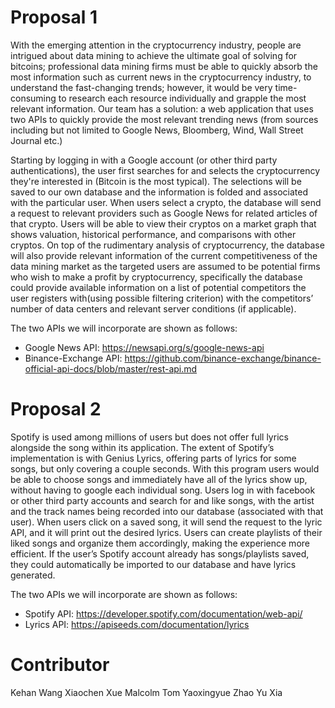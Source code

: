 # Proposal 1
With the emerging attention in the cryptocurrency industry, people are intrigued about data mining to achieve the ultimate goal of solving for bitcoins; professional data mining firms must be able to quickly absorb the most information such as current news in the cryptocurrency industry, to understand the fast-changing trends; however, it would be very time-consuming to research each resource individually and grapple the most relevant information. Our team has a solution: a web application that uses two APIs to quickly provide the most relevant trending news (from sources including but not limited to Google News, Bloomberg, Wind, Wall Street Journal etc.) 

Starting by logging in with a Google account (or other third party authentications), the user first searches for and selects the cryptocurrency they're interested in (Bitcoin is the most typical). The selections will be saved to our own database and the information is folded and associated with the particular user. When users select a crypto, the database will send a request to relevant providers such as Google News for related articles of that crypto. Users will be able to view their cryptos on a market graph that shows valuation, historical performance, and comparisons with other cryptos. On top of the rudimentary analysis of cryptocurrency, the database will also provide relevant information of the current competitiveness of the data mining market as the targeted users are assumed to be potential firms who wish to make a profit by cryptocurrency, specifically the database could provide available information on a list of potential competitors the user registers with(using possible filtering criterion) with the competitors’ number of data centers and relevant server conditions (if applicable).

The two APIs we will incorporate are shown as follows:

- Google News API: https://newsapi.org/s/google-news-api
- Binance-Exchange API: https://github.com/binance-exchange/binance-official-api-docs/blob/master/rest-api.md

# Proposal 2

Spotify is used among millions of users but does not offer full lyrics alongside the song within its application. The extent of Spotify’s implementation is with Genius Lyrics, offering parts of lyrics for some songs, but only covering a couple seconds. With this program users would be able to choose songs and immediately have all of the lyrics show up, without having to google each individual song. Users log in with facebook or other third party accounts and search for and like songs, with the artist and the track names being recorded into our database (associated with that user). When users click on a saved song, it will send the request to the lyric API, and it will print out the desired lyrics. Users can create playlists of their liked songs and organize them accordingly, making the experience more efficient. If the user’s Spotify account already has songs/playlists saved, they could automatically be imported to our database and have lyrics generated. 

The two APIs we will incorporate are shown as follows:

- Spotify API: https://developer.spotify.com/documentation/web-api/
- Lyrics API: https://apiseeds.com/documentation/lyrics

# Contributor
Kehan Wang
Xiaochen Xue
Malcolm Tom
Yaoxingyue Zhao
Yu Xia
